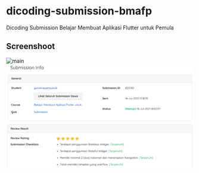 # dicoding-submission-bmafp

Dicoding Submission Belajar Membuat Aplikasi Flutter untuk Pemula

## Screenshoot

![main](screenshoot/friendly-vegetarian.gif)
![main](screenshoot/submission-info-1.png)
![main](screenshoot/submission-info-2.png)
